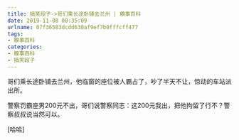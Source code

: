 ```yaml
---
title: 搞笑段子->哥们乘长途卧铺去兰州 | 糗事百科
date: 2019-11-08 00:35:09
urlname: 07f36583dcdd630af9ef7b0fffcff477
tags: 
- 糗事百科
categories:
- 糗事百科
- 搞笑段子
---
```

哥们乘长途卧铺去兰州，他临窗的座位被人霸占了，吵了半天不让，惊动的车站派出所。

警察罚霸座男200元不出，哥们说警察同志：这200元我出，把他拘留了行不？警察叔叔说当然可以。

[哈哈]


